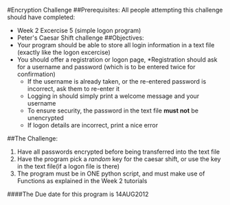 #Encryption Challenge
##Prerequisites:
All people attempting this challenge should have completed:
* Week 2 Excercise 5 (simple logon program)
* Peter's Caesar Shift challenge
##Objectives:
* Your program should be able to store all login information in a text file (exactly like the logon excercise)
* You should offer a registration or logon page,
    *Registration should ask for a username and password (which is to be entered twice for confirmation)
    * If the username is already taken, or the re-entered password is incorrect, ask them to re-enter it
    * Logging in should simply print a welcome message and your username
    * To ensure security, the password in the text file **must not** be unencrypted
    * If logon details are incorrect, print a nice error
    
##The Challenge: 
1. Have all passwords encrypted before being transferred into the text file
2. Have the program pick a *random* key for the caesar shift, or use the key in the text file(if a logon file is there)
3. The program must be in ONE python script, and must make use of Functions as explained in the Week 2 tutorials

####The Due date for this program is 14AUG2012